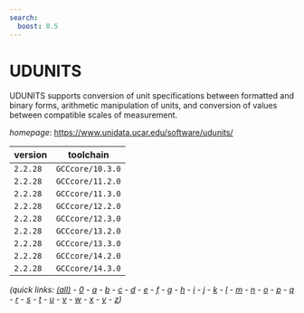 ```yaml
---
search:
  boost: 0.5
---
```

# UDUNITS

UDUNITS supports conversion of unit specifications between formatted and binary forms,  arithmetic manipulation of units, and conversion of values between compatible scales of measurement.

*homepage*: <https://www.unidata.ucar.edu/software/udunits/>

version | toolchain
--------|----------
``2.2.28`` | ``GCCcore/10.3.0``
``2.2.28`` | ``GCCcore/11.2.0``
``2.2.28`` | ``GCCcore/11.3.0``
``2.2.28`` | ``GCCcore/12.2.0``
``2.2.28`` | ``GCCcore/12.3.0``
``2.2.28`` | ``GCCcore/13.2.0``
``2.2.28`` | ``GCCcore/13.3.0``
``2.2.28`` | ``GCCcore/14.2.0``
``2.2.28`` | ``GCCcore/14.3.0``


*(quick links: [(all)](../index.md) - [0](../0/index.md) - [a](../a/index.md) - [b](../b/index.md) - [c](../c/index.md) - [d](../d/index.md) - [e](../e/index.md) - [f](../f/index.md) - [g](../g/index.md) - [h](../h/index.md) - [i](../i/index.md) - [j](../j/index.md) - [k](../k/index.md) - [l](../l/index.md) - [m](../m/index.md) - [n](../n/index.md) - [o](../o/index.md) - [p](../p/index.md) - [q](../q/index.md) - [r](../r/index.md) - [s](../s/index.md) - [t](../t/index.md) - [u](../u/index.md) - [v](../v/index.md) - [w](../w/index.md) - [x](../x/index.md) - [y](../y/index.md) - [z](../z/index.md))*

